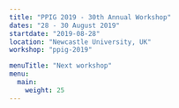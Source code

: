 ```yaml
---
title: "PPIG 2019 - 30th Annual Workshop"
dates: "28 - 30 August 2019"
startdate: "2019-08-28"
location: "Newcastle University, UK"
workshop: "ppig-2019"

menuTitle: "Next workshop"
menu:
  main:
    weight: 25
---
```


